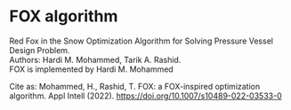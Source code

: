# FOX algorithm
Red Fox in the Snow Optimization Algorithm for Solving Pressure Vessel Design Problem.<br/>
 Authors: Hardi M. Mohammed, Tarik A. Rashid.<br/>
 FOX is implemented by Hardi M. Mohammed<br/>
 
 Cite as: Mohammed, H., Rashid, T. FOX: a FOX-inspired optimization algorithm. Appl Intell (2022). https://doi.org/10.1007/s10489-022-03533-0 
